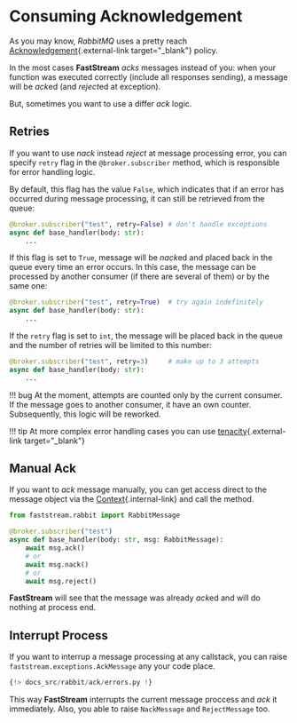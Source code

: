 # Consuming Acknowledgement

As you may know, *RabbitMQ* uses a pretty reach [Acknowledgement](https://www.rabbitmq.com/confirms.html){.external-link target="_blank"} policy.

In the most cases **FastStream** *acks* messages instead of you: when your function was executed correctly (include all responses sending), a message will be *ack*ed (and *reject*ed at exception).

But, sometimes you want to use a differ *ack* logic.

## Retries

If you want to use *nack* instead *reject* at message processing error, you can specify `retry` flag in the `@broker.subscriber` method, which is responsible for error handling logic.

By default, this flag has the value `False`, which indicates that if an error has occurred during message processing, it can still be retrieved from the queue:

```python
@broker.subscriber("test", retry=False) # don't handle exceptions
async def base_handler(body: str):
    ...
```

If this flag is set to `True`, message will be *nack*ed and placed back in the queue every time an error occurs. In this case, the message can be processed by another consumer (if there are several of them) or by the same one:

```python
@broker.subscriber("test", retry=True)  # try again indefinitely
async def base_handler(body: str):
    ...
```

If the `retry` flag is set to `int`, the message will be placed back in the queue and the number of retries will be limited to this number:

```python
@broker.subscriber("test", retry=3)     # make up to 3 attempts
async def base_handler(body: str):
    ...
```

!!! bug
    At the moment, attempts are counted only by the current consumer. If the message goes to another consumer, it have an own counter.
    Subsequently, this logic will be reworked.

!!! tip
    At more complex error handling cases you can use [tenacity](https://tenacity.readthedocs.io/en/latest/){.external-link target="_blank"}

## Manual Ack

If you want to *ack* message manually, you can get access direct to the message object via the [Context](../getting-started/context/existed.md){.internal-link} and call the method.

```python
from faststream.rabbit import RabbitMessage

@broker.subscriber("test")
async def base_handler(body: str, msg: RabbitMessage):
    await msg.ack()
    # or
    await msg.nack()
    # or
    await msg.reject()
```

**FastStream** will see that the message was already *ack*ed and will do nothing at process end.

## Interrupt Process

If you want to interrup a message processing at any callstack, you can raise `faststream.exceptions.AckMessage` any your code place.

``` python linenums="1" hl_lines="16"
{!> docs_src/rabbit/ack/errors.py !}
```

This way **FastStream** interrupts the current message proccess and *ack* it immediately. Also, you able to raise `NackMessage` and `RejectMessage` too.
